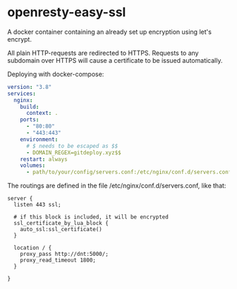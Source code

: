 # openresty-easy-ssl
A docker container containing an already set up encryption using let's encrypt.

All plain HTTP-requests are redirected to HTTPS. Requests to any subdomain over HTTPS will cause a certificate to be issued automatically.

Deploying with docker-compose:
```YAML
version: "3.8"
services:
  nginx:
    build:
      context: .
    ports:
      - "80:80"
      - "443:443"
    environment:
      # $ needs to be escaped as $$
      - DOMAIN_REGEX=gitdeploy.xyz$$
    restart: always
    volumes:
      - path/to/your/config/servers.conf:/etc/nginx/conf.d/servers.conf:ro
```

The routings are defined in the file /etc/nginx/conf.d/servers.conf, like that:
```
server {
  listen 443 ssl;

  # if this block is included, it will be encrypted
  ssl_certificate_by_lua_block {
    auto_ssl:ssl_certificate()
  }

  location / {
    proxy_pass http://dnt:5000/;
    proxy_read_timeout 1800;
  }

}
```